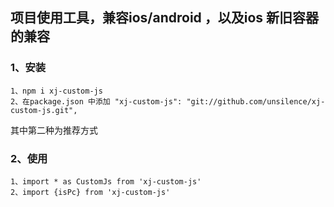## 项目使用工具，兼容ios/android ，以及ios 新旧容器的兼容

### 1、安装
    1、npm i xj-custom-js
    2、在package.json 中添加 "xj-custom-js": "git://github.com/unsilence/xj-custom-js.git",

其中第二种为推荐方式

### 2、使用
    1、import * as CustomJs from 'xj-custom-js'
    2、import {isPc} from 'xj-custom-js'



